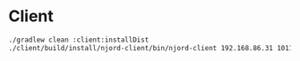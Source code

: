 # Client

```bash
./gradlew clean :client:installDist
./client/build/install/njord-client/bin/njord-client 192.168.86.31 10110
```
